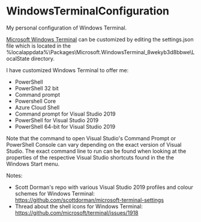 # WindowsTerminalConfiguration
My personal configuration of Windows Terminal.

[Microsoft Windows Terminal](https://docs.microsoft.com/en-us/windows/terminal/) can be customized by editing the settings.json file which is located in the %localappdata%\Packages\Microsoft.WindowsTerminal_8wekyb3d8bbwe\LocalState directory.

I have customized Windows Terminal to offer me:
- PowerShell
- PowerShell 32 bit
- Command prompt
- Powershell Core
- Azure Cloud Shell
- Command prompt for Visual Studio 2019
- PowerShell for Visual Studio 2019
- PowerShell 64-bit for Visual Studio 2019

Note that the command to open Visual Studio's Command Prompt or PowerShell Console can vary depending on the exact version of Visual Studio. The exact command line to run can be found when looking at the properties of the respective Visual Studio shortcuts found in the the Windows Start menu.

Notes:
- Scott Dorman's repo with various Visual Studio 2019 profiles and colour schemes for Windows Terminal: https://github.com/scottdorman/microsoft-terminal-settings
- Thread about the shell icons for Windows Terminal: https://github.com/microsoft/terminal/issues/1918
